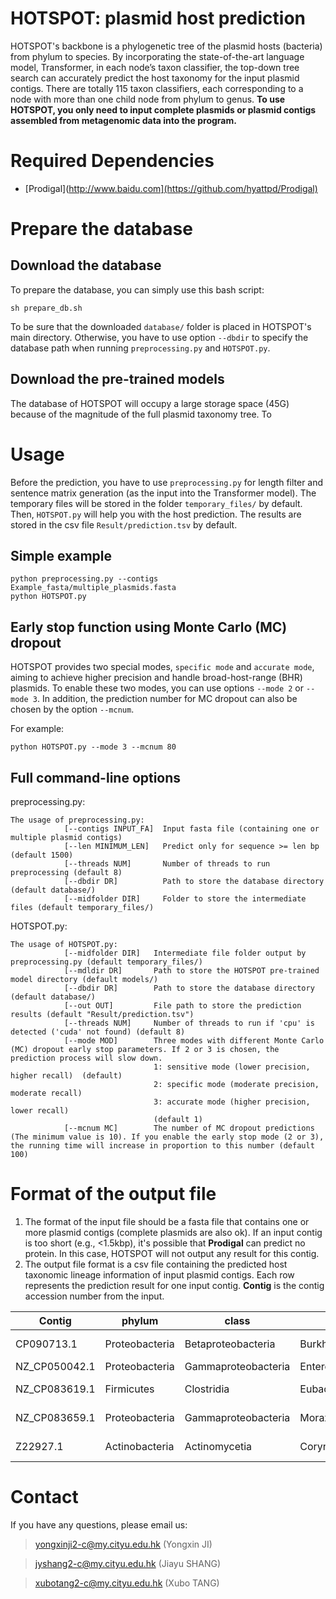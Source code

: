# HOTSPOT: plasmid host prediction

HOTSPOT's backbone is a phylogenetic tree of the plasmid hosts (bacteria) from phylum to species. By incorporating the state-of-the-art language model, Transformer, in each node’s taxon classifier, the top-down tree search can accurately predict the host taxonomy for the input plasmid contigs. There are totally 115 taxon classifiers, each corresponding to a node with more than one child node from phylum to genus. __To use HOTSPOT, you only need to input complete plasmids or plasmid contigs assembled from metagenomic data into the program.__


# Required Dependencies
* [Prodigal](http://www.baidu.com](https://github.com/hyattpd/Prodigal)


# Prepare the database
## Download the database
To prepare the database, you can simply use this bash script: 
```
sh prepare_db.sh
```
To be sure that the downloaded `database/` folder is placed in HOTSPOT's main directory. Otherwise, you have to use option `--dbdir` to specify the database path when running `preprocessing.py` and `HOTSPOT.py`.



## Download the pre-trained models
The database of HOTSPOT will occupy a large storage space (45G) because of the magnitude of the full plasmid taxonomy tree. To 


# Usage
Before the prediction, you have to use `preprocessing.py` for length filter and sentence matrix generation (as the input into the Transformer model). The temporary files will be stored in the folder `temporary_files/` by default. Then, `HOTSPOT.py` will help you with the host prediction. The results are stored in the csv file `Result/prediction.tsv` by default.

## Simple example
```
python preprocessing.py --contigs Example_fasta/multiple_plasmids.fasta
python HOTSPOT.py
```

## Early stop function using Monte Carlo (MC) dropout
HOTSPOT provides two special modes, `specific mode` and `accurate mode`, aiming to achieve higher precision and handle broad-host-range (BHR) plasmids. To enable these two modes, you can use options `--mode 2` or `--mode 3`. In addition, the prediction number for MC dropout can also be chosen by the option `--mcnum`.

For example:
```
python HOTSPOT.py --mode 3 --mcnum 80
```


## Full command-line options
preprocessing.py:
```
The usage of preprocessing.py:
            [--contigs INPUT_FA]  Input fasta file (containing one or multiple plasmid contigs)
            [--len MINIMUM_LEN]   Predict only for sequence >= len bp (default 1500)
            [--threads NUM]       Number of threads to run preprocessing (default 8)
            [--dbdir DR]          Path to store the database directory (default database/)
            [--midfolder DIR]     Folder to store the intermediate files (default temporary_files/)

```
HOTSPOT.py:
```
The usage of HOTSPOT.py:
            [--midfolder DIR]   Intermediate file folder output by preprocessing.py (default temporary_files/)
            [--mdldir DR]       Path to store the HOTSPOT pre-trained model directory (default models/)
            [--dbdir DR]        Path to store the database directory (default database/)
            [--out OUT]         File path to store the prediction results (default "Result/prediction.tsv")
            [--threads NUM]     Number of threads to run if 'cpu' is detected ('cuda' not found) (default 8)
            [--mode MOD]        Three modes with different Monte Carlo (MC) dropout early stop parameters. If 2 or 3 is chosen, the prediction process will slow down.
                                1: sensitive mode (lower precision, higher recall)  (default)
                                2: specific mode (moderate precision, moderate recall)
                                3: accurate mode (higher precision, lower recall)
                                (default 1)
            [--mcnum MC]        The number of MC dropout predictions (The minimum value is 10). If you enable the early stop mode (2 or 3), the running time will increase in proportion to this number (default 100)
```


# Format of the output file
1. The format of the input file should be a fasta file that contains one or more plasmid contigs (complete plasmids are also ok). If an input contig is too short (e.g., <1.5kbp), it's possible that **Prodigal** can predict no protein. In this case, HOTSPOT will not output any result for this contig.
2. The output file format is a csv file containing the predicted host taxonomic lineage information of input plasmid contigs. Each row represents the prediction result for one input contig. **Contig** is the contig accession number from the input.

| Contig | phylum | class | order | family | genus | species |
| ------------- | ------------- | ------------- | ------------- | ------------- | ------------- | ------------- |
| CP090713.1  | Proteobacteria  | Betaproteobacteria  | Burkholderiales  | Burkholderiaceae  | Burkholderia  | Burkholderia multivorans  |
| NZ_CP050042.1  | Proteobacteria  | Gammaproteobacteria  | Enterobacterales  | Enterobacteriaceae  | Escherichia  | Escherichia coli  | 
| NZ_CP083619.1  | Firmicutes  | Clostridia  | Eubacteriales  | Peptostreptococcaceae  | Clostridioides  | Clostridioides difficile  |
| NZ_CP083659.1  | Proteobacteria  | Gammaproteobacteria  | Moraxellales  | Moraxellaceae  | Acinetobacter  | Acinetobacter variabilis  |
| Z22927.1  | Actinobacteria  | Actinomycetia  | Corynebacteriales  | Corynebacteriaceae  | Corynebacterium  | Corynebacterium glutamicum  |


# Contact
If you have any questions, please email us:
  
>yongxinji2-c@my.cityu.edu.hk (Yongxin JI)
  
>jyshang2-c@my.cityu.edu.hk (Jiayu SHANG)
  
>xubotang2-c@my.cityu.edu.hk (Xubo TANG)
